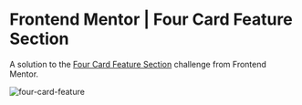# Frontend Mentor | Four Card Feature Section

A solution to the [Four Card Feature Section](https://www.frontendmentor.io/challenges/four-card-feature-section-weK1eFYK) challenge from Frontend Mentor.

![four-card-feature](https://github.com/Smart-Ace-Designs/Astro-Four-Card-Feature-Section/assets/132539186/032b7a31-43a0-40fa-8bb2-14d450137ad7)
